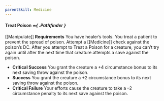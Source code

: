 ```yaml
---
parentSkill: Medicine 
---
```


#### Treat Poison *⬻{ .Pathfinder }*
[[Manipulate]]
**Requirements** You have healer’s tools.
You treat a patient to prevent the spread of poison. Attempt a [[Medicine]] check against the poison’s DC. After you attempt to Treat a Poison for a creature, you can’t try again until after the next time that creature attempts a save against the poison.
- **Critical Success** You grant the creature a +4 circumstance bonus to its next saving throw against the poison.
- **Success** You grant the creature a +2 circumstance bonus to its next saving throw against the poison.
- **Critical Failure** Your efforts cause the creature to take a –2 circumstance penalty to its next save against the poison.